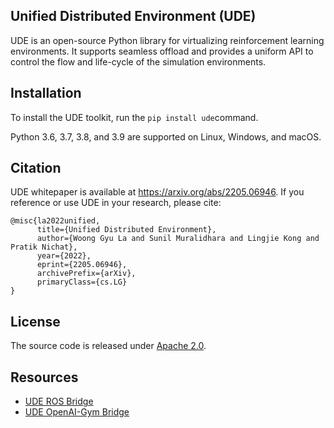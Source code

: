 ## Unified Distributed Environment (UDE)

UDE is an open-source Python library for virtualizing reinforcement learning environments. It supports seamless offload and provides a uniform API to control the flow and life-cycle of the simulation environments.

## Installation

To install the UDE toolkit, run the `pip install ude`command.

Python 3.6, 3.7, 3.8, and 3.9 are supported on Linux, Windows, and macOS.

## Citation

UDE whitepaper is available at https://arxiv.org/abs/2205.06946.
If you reference or use UDE in your research, please cite:

```
@misc{la2022unified,
      title={Unified Distributed Environment}, 
      author={Woong Gyu La and Sunil Muralidhara and Lingjie Kong and Pratik Nichat},
      year={2022},
      eprint={2205.06946},
      archivePrefix={arXiv},
      primaryClass={cs.LG}
}
```

## License

The source code is released under [Apache 2.0](https://aws.amazon.com/apache-2-0/).

## Resources

* [UDE ROS Bridge](https://github.com/juhgiyo/ude-ros-bridge)
* [UDE OpenAI-Gym Bridge](https://github.com/juhgiyo/ude-gym-bridge)
